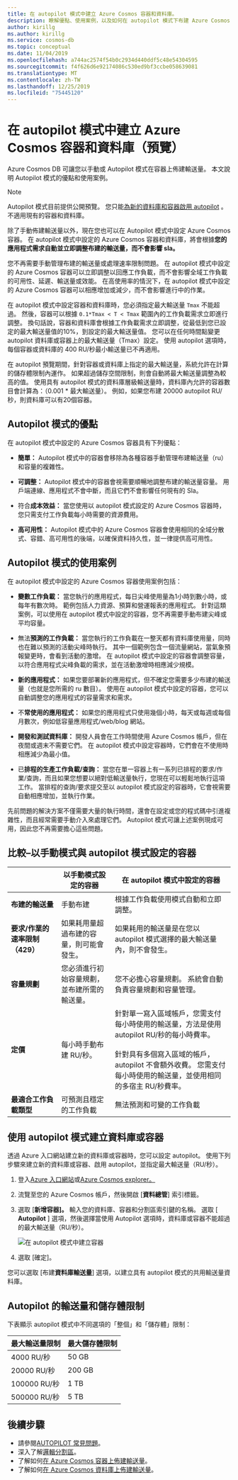 ```yaml
---
title: 在 autopilot 模式中建立 Azure Cosmos 容器和資料庫。
description: 瞭解優點、使用案例，以及如何在 autopilot 模式下布建 Azure Cosmos 資料庫和容器。
author: kirillg
ms.author: kirillg
ms.service: cosmos-db
ms.topic: conceptual
ms.date: 11/04/2019
ms.openlocfilehash: a744ac2574f54b0c2934d440ddf5c48e54304595
ms.sourcegitcommit: f4f626d6e92174086c530ed9bf3ccbe058639081
ms.translationtype: MT
ms.contentlocale: zh-TW
ms.lasthandoff: 12/25/2019
ms.locfileid: "75445120"
---
```

# <a name="create-azure-cosmos-containers-and-databases-in-autopilot-mode-preview"></a>在 autopilot 模式中建立 Azure Cosmos 容器和資料庫（預覽）

Azure Cosmos DB 可讓您以手動或 Autopilot 模式在容器上佈建輸送量。 本文說明 Autopilot 模式的優點和使用案例。

> [!NOTE]
> Autopilot 模式目前提供公開預覽。 您只能[為新的資料庫和容器啟用 autopilot](#create-a-database-or-a-container-with-autopilot-mode) 。 不適用現有的容器和資料庫。

除了手動佈建輸送量以外，現在您也可以在 Autopilot 模式中設定 Azure Cosmos 容器。 在 autopilot 模式中設定的 Azure Cosmos 容器和資料庫，將會根據**您的應用程式需求自動並立即調整布建的輸送量，而不會影響 sla。**

您不再需要手動管理布建的輸送量或處理速率限制問題。 在 autopilot 模式中設定的 Azure Cosmos 容器可以立即調整以回應工作負載，而不會影響全域工作負載的可用性、延遲、輸送量或效能。 在高使用率的情況下，在 autopilot 模式中設定的 Azure Cosmos 容器可以相應增加或減少，而不會影響進行中的作業。

在 autopilot 模式中設定容器和資料庫時，您必須指定最大輸送量 `Tmax` 不能超過。 然後，容器可以根據 `0.1*Tmax < T < Tmax` 範圍內的工作負載需求立即進行調整。 換句話說，容器和資料庫會根據工作負載需求立即調整，從最低到您已設定的最大輸送量值的10%，到設定的最大輸送量值。 您可以在任何時間點變更 autopilot 資料庫或容器上的最大輸送量（Tmax）設定。 使用 autopilot 選項時，每個容器或資料庫的 400 RU/秒最小輸送量已不再適用。

在 autopilot 預覽期間，針對容器或資料庫上指定的最大輸送量，系統允許在計算的儲存體限制內運作。 如果超過儲存空間限制，則會自動將最大輸送量調整為較高的值。 使用具有 autopilot 模式的資料庫層級輸送量時，資料庫內允許的容器數目會計算為：（0.001 * 最大輸送量）。 例如，如果您布建 20000 autopilot RU/秒，則資料庫可以有20個容器。

## <a name="benefits-of-autopilot-mode"></a>Autopilot 模式的優點

在 autopilot 模式中設定的 Azure Cosmos 容器具有下列優點：

* **簡單：** Autopilot 模式中的容器會移除為各種容器手動管理布建輸送量（ru）和容量的複雜性。

* **可調整：** Autopilot 模式中的容器會視需要順暢地調整布建的輸送量容量。 用戶端連線、應用程式不會中斷，而且它們不會影響任何現有的 Sla。

* 符合**成本效益：** 當您使用以 autopilot 模式設定的 Azure Cosmos 容器時，您只需支付工作負載每小時需要的資源費用。

* **高可用性：** Autopilot 模式中的 Azure Cosmos 容器會使用相同的全域分散式、容錯、高可用性的後端，以確保資料持久性，並一律提供高可用性。

## <a name="use-cases-of-autopilot-mode"></a>Autopilot 模式的使用案例

在 autopilot 模式中設定的 Azure Cosmos 容器使用案例包括：

* **變數工作負載：** 當您執行的應用程式，每日尖峰使用量為1小時到數小時，或每年有數次時。 範例包括人力資源、預算和營運報表的應用程式。 針對這類案例，可以使用在 autopilot 模式中設定的容器，您不再需要手動布建尖峰或平均容量。

* 無法**預測的工作負載：** 當您執行的工作負載在一整天都有資料庫使用量，同時也在難以預測的活動尖峰時執行。 其中一個範例包含一個流量網站，當氣象預報變更時，會看到活動的激增。 在 autopilot 模式中設定的容器會調整容量，以符合應用程式尖峰負載的需求，並在活動激增時相應減少規模。

* **新的應用程式：** 如果您要部署新的應用程式，但不確定您需要多少布建的輸送量（也就是您所需的 ru 數目）。 使用在 autopilot 模式中設定的容器，您可以自動調整您的應用程式的容量需求和需求。

* 不**常使用的應用程式：** 如果您的應用程式只使用幾個小時，每天或每週或每個月數次，例如低容量應用程式/web/blog 網站。

* **開發和測試資料庫：** 開發人員會在工作時間使用 Azure Cosmos 帳戶，但在夜間或週末不需要它們。 在 autopilot 模式中設定容器時，它們會在不使用時相應減少為最小值。

* 已**排程的生產工作負載/查詢：** 當您在單一容器上有一系列已排程的要求/作業/查詢，而且如果您想要以絕對低輸送量執行，您現在可以輕鬆地執行這項工作。 當排程的查詢/要求提交至以 autopilot 模式設定的容器時，它會視需要自動相應增加，並執行作業。

先前問題的解決方案不僅需要大量的執行時間，還會在設定或您的程式碼中引進複雜性，而且經常需要手動介入來處理它們。 Autopilot 模式可讓上述案例現成可用，因此您不再需要擔心這些問題。

## <a name="comparison--containers-configured-in-manual-mode-vs-autopilot-mode"></a>比較–以手動模式與 autopilot 模式設定的容器

|  | 以手動模式設定的容器  | 在 autopilot 模式中設定的容器 |
|---------|---------|---------|
| **布建的輸送量** | 手動布建 | 根據工作負載使用模式自動和立即調整。 |
| **要求/作業的速率限制（429）**  | 如果耗用量超過布建的容量，則可能會發生。 | 如果耗用的輸送量是在您以 autopilot 模式選擇的最大輸送量內，則不會發生。   |
| **容量規劃** |  您必須進行初始容量規劃，並布建所需的輸送量。 |    您不必擔心容量規劃。 系統會自動負責容量規劃和容量管理。 |
| **定價** | 每小時手動布建 RU/秒。 | 針對單一寫入區域帳戶，您需支付每小時使用的輸送量，方法是使用 autopilot RU/秒的每小時費率。 <br/><br/>針對具有多個寫入區域的帳戶，autopilot 不會額外收費。 您需支付每小時使用的輸送量，並使用相同的多宿主 RU/秒費率。 |
| **最適合工作負載類型** |  可預測且穩定的工作負載|   無法預測和可變的工作負載  |

## <a name="create-a-database-or-a-container-with-autopilot-mode"></a>使用 autopilot 模式建立資料庫或容器

透過 Azure 入口網站建立新的資料庫或容器時，您可以設定 autopilot。 使用下列步驟來建立新的資料庫或容器、啟用 autopilot，並指定最大輸送量（RU/秒）。

1. 登入[Azure 入口網站](https://portal.azure.com)或[Azure Cosmos explorer。](https://cosmos.azure.com/)

1. 流覽至您的 Azure Cosmos 帳戶，然後開啟 [**資料總管**] 索引標籤。

1. 選取 [**新增容器]。** 輸入您的資料庫、容器和分割區索引鍵的名稱。 選取 [ **Autopilot** ] 選項，然後選擇當使用 Autopilot 選項時，資料庫或容器不能超過的最大輸送量（RU/秒）。

   ![在 autopilot 模式中建立容器](./media/provision-throughput-autopilot/create-container-autopilot-mode.png)

1. 選取 [確定]。

您可以選取 [布建**資料庫輸送量**] 選項，以建立具有 autopilot 模式的共用輸送量資料庫。

## <a id="autopilot-limits"></a>Autopilot 的輸送量和儲存體限制

下表顯示 autopilot 模式中不同選項的「整個」和「儲存體」限制：

|最大輸送量限制  |最大儲存體限制  |
|---------|---------|
|4000 RU/秒  |   50 GB    |
|20000 RU/秒  |  200 GB  |
|100000 RU/秒    |  1 TB   |
|500000 RU/秒    |  5 TB  |

## <a name="next-steps"></a>後續步驟

* 請參閱[AUTOPILOT 常見問題](autopilot-faq.md)。
* 深入了解[邏輯分割區](partition-data.md)。
* 了解如何[在 Azure Cosmos 容器上佈建輸送量](how-to-provision-container-throughput.md)。
* 了解如何[在 Azure Cosmos 資料庫上佈建輸送量](how-to-provision-database-throughput.md)。
